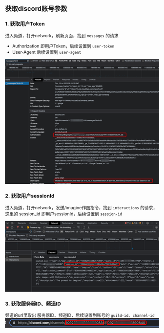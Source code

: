 ## 获取discord账号参数

### 1. 获取用户Token
进入频道，打开network，刷新页面，找到 `messages` 的请求
- Authorization 即用户Token，后续设置到 `user-token`
- User-Agent 后续设置到 `user-agent`

![User Token](params_user.png)

### 2. 获取用户sessionId
进入频道，打开network，发送/imagine作图指令，找到 `interactions` 的请求，这里的 session_id 即用户sessionId，后续设置到 `session-id`

![User Session](params_session_id.png)

### 3. 获取服务器ID、频道ID

频道的url里取出 服务器ID、频道ID，后续设置到账号的 `guild-id`、`channel-id`
![Guild Channel ID](img_9.png)
